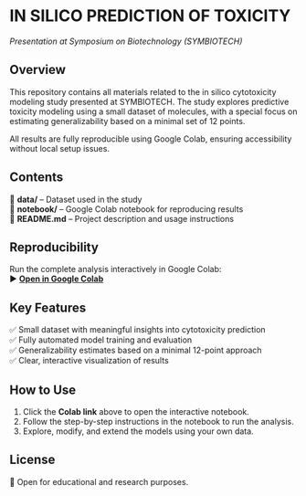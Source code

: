 # **IN SILICO PREDICTION OF TOXICITY**  
*Presentation at Symposium on Biotechnology (SYMBIOTECH)*  

## **Overview**  
This repository contains all materials related to the in silico cytotoxicity modeling study presented at SYMBIOTECH. The study explores predictive toxicity modeling using a small dataset of molecules, with a special focus on estimating generalizability based on a minimal set of 12 points.  

All results are fully reproducible using Google Colab, ensuring accessibility without local setup issues.  

## **Contents**  
📂 **data/** – Dataset used in the study  
📂 **notebook/** – Google Colab notebook for reproducing results  
📜 **README.md** – Project description and usage instructions  

## **Reproducibility**  
Run the complete analysis interactively in Google Colab:  
▶️ **[Open in Google Colab](https://colab.research.google.com/drive/1ZdAIjMSHMW7xY3LVIaEpo8HldXV3zg3l)**  

## **Key Features**  
✅ Small dataset with meaningful insights into cytotoxicity prediction  
✅ Fully automated model training and evaluation  
✅ Generalizability estimates based on a minimal 12-point approach  
✅ Clear, interactive visualization of results  

## **How to Use**  
1. Click the **Colab link** above to open the interactive notebook.  
2. Follow the step-by-step instructions in the notebook to run the analysis.  
3. Explore, modify, and extend the models using your own data.  

## **License**  
📜 Open for educational and research purposes.  
